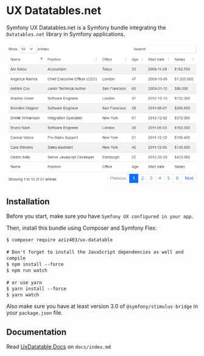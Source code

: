 UX Datatables.net
===================

Symfony UX Datatables.net is a Symfony bundle integrating the
`Datatables.net` library in Symfony applications.

![Datatable Example](/docs/images/datatable-example.png?raw=true)

Installation
------------

Before you start, make sure you have `Symfony UX configured in your app`.

Then, install this bundle using Composer and Symfony Flex:

    $ composer require aziz403/ux-datatable

    # Don't forget to install the JavaScript dependencies as well and compile
    $ npm install --force
    $ npm run watch

    # or use yarn
    $ yarn install --force
    $ yarn watch

Also make sure you have at least version 3.0 of `@symfony/stimulus-bridge`
in your ``package.json`` file.

Documentation
-----
Read [UxDatatable Docs](/docs/index.md) on ``docs/index.md``
